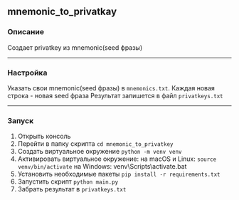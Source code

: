 ## mnemonic_to_privatkay


### Описание
Создает privatkey из mnemonic(seed фразы)

---

### Настройка
Указать свои mnemonic(seed фразы) в `mnemoniсs.txt`.
Каждая новая строка - новая seed фраза
Результат запишется в файл `privatkeys.txt`


---
### Запуск

1. Открыть консоль 
2. Перейти в папку скрипта `cd mnemonic_to_privatkey`
3. Создать виртуальное окружение  `python -m venv venv`
4. Активировать виртуальное окружение: 
на macOS и Linux: `source venv/bin/activate`
на Windows: venv\Scripts\activate.bat
5. Установить необходимые пакеты `pip install -r requirements.txt`
6. Запустить скрипт `python main.py`
7. Забрать результат в `privatkeys.txt`

